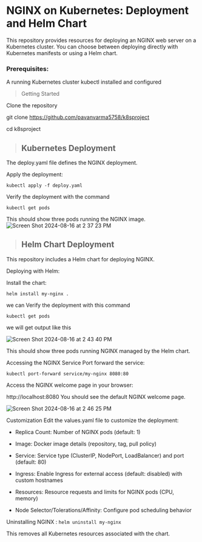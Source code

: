 # NGINX on Kubernetes: Deployment and Helm Chart
This repository provides resources for deploying an NGINX web server on a Kubernetes cluster. You can choose between deploying directly with Kubernetes manifests or using a Helm chart.

### Prerequisites: 
A running Kubernetes cluster
kubectl installed and configured

> Getting Started

Clone the repository

git clone https://github.com/pavanvarma5758/k8sproject

cd k8sproject


> ## Kubernetes Deployment

The deploy.yaml file defines the NGINX deployment.

Apply the deployment: 

`kubectl apply -f deploy.yaml`

Verify the deployment with the command 

`kubectl get pods`


This should show three pods running the NGINX image.
![Screen Shot 2024-08-16 at 2 37 23 PM](https://github.com/user-attachments/assets/4628ad57-e472-4a04-a156-69fd7f4270b9)


> ## Helm Chart Deployment
This repository includes a Helm chart for deploying NGINX.

Deploying with Helm:

Install the chart:


`helm install my-nginx .`


we can Verify the deployment with this command

`kubectl get pods`

we will get output like this 

![Screen Shot 2024-08-16 at 2 43 40 PM](https://github.com/user-attachments/assets/0fed7935-0922-4e59-93aa-1502608695bf)



This should show three pods running NGINX managed by the Helm chart.

Accessing the NGINX Service
Port forward the service:


`kubectl port-forward service/my-nginx 8080:80`


Access the NGINX welcome page in your browser:

http://localhost:8080
You should see the default NGINX welcome page.

![Screen Shot 2024-08-16 at 2 46 25 PM](https://github.com/user-attachments/assets/30e66149-f866-43d4-ba83-309a6cf9b7d3)


Customization 
Edit the values.yaml file to customize the deployment:

* Replica Count: Number of NGINX pods (default: 1)

* Image: Docker image details (repository, tag, pull policy)

* Service: Service type (ClusterIP, NodePort, LoadBalancer) and port (default: 80)

* Ingress: Enable Ingress for external access (default: disabled) with custom hostnames

* Resources: Resource requests and limits for NGINX pods (CPU, memory)

* Node Selector/Tolerations/Affinity: Configure pod scheduling behavior

Uninstalling NGINX :
`helm uninstall my-nginx`

This removes all Kubernetes resources associated with the chart.

